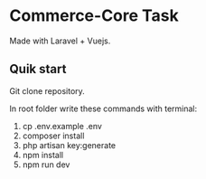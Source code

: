 # Commerce-Core Task

Made with Laravel + Vuejs.

## Quik start

Git clone repository.

In root folder write these commands with terminal:
    
1. cp .env.example .env
2. composer install
3. php artisan key:generate
4. npm install
5. npm run dev
